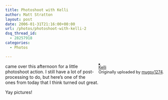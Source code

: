 ```yaml
---
title: Photoshoot with Kelli
author: Matt Stratton
layout: post
date: 2006-01-31T21:16:00+00:00
url: /photos/photoshoot-with-kelli-2
dsq_thread_id:
  - 28257918
categories:
  - Photos

---
```

<div style="float:right;margin-left:10px;margin-bottom:10px;">
  <a title="photo sharing" href="http://www.flickr.com/photos/mugsy/93864181/"><img style="border:solid 2px #000000;" src="http://static.flickr.com/22/93864181_59f5b9f6d8_m.jpg" alt="" /></a><br /> <span style="font-size:.9em;margin-top:0;"> <a href="http://www.flickr.com/photos/mugsy/93864181/">Kelli</a><br /> Originally uploaded by <a href="http://www.flickr.com/people/mugsy/">mugsy1274</a>. </span>
</div>

came over this afternoon for a little photoshoot action. I still have a lot of post-processing to do, but here&#8217;s one of the ones from today that I think turned out great.

Yay pictures!